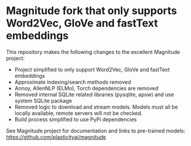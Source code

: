 # Magnitude fork that only supports Word2Vec, GloVe and fastText embeddings

This repository makes the following changes to the excellent Magnitude project: 

- Project simplified to only support Word2Vec, GloVe and fastText embeddings
- Approximate indexing/search methods removed
- Annoy, AllenNLP (ELMo), Torch dependencies are removed
- Removed internal SQLite related libraries (pysqlite, apsw) and use system SQLite package
- Removed logic to download and stream models. Models must all be locally available, remote servers will not be checked.
- Build process simplified to use PyPi dependencies

See Magnitude project for documentation and links to pre-trained models: https://github.com/plasticityai/magnitude
